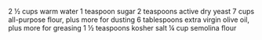 2 ½ cups warm water
1 teaspoon sugar
2 teaspoons active dry yeast
7 cups all-purpose flour, plus more for dusting
6 tablespoons extra virgin olive oil, plus more for greasing
1 ½ teaspoons kosher salt
¼ cup semolina flour
